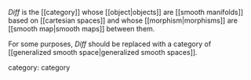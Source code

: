 $Diff$ is the [[category]] whose [[object|objects]] are [[smooth manifolds]] based on [[cartesian spaces]] and whose [[morphism|morphisms]] are [[smooth map|smooth maps]] between them.

For some purposes, $Diff$ should be replaced with a category of [[generalized smooth space|generalized smooth spaces]].


category: category
